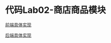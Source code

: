 # 代码Lab02-商店商品模块

[前端具体实现](%E4%BB%A3%E7%A0%81Lab02-%E5%95%86%E5%BA%97%E5%95%86%E5%93%81%E6%A8%A1%E5%9D%97%204a4fcdaf2b0f437294f3fe3157d5a94a/%E5%89%8D%E7%AB%AF%E5%85%B7%E4%BD%93%E5%AE%9E%E7%8E%B0%20f91c71e55a4645689776d00a429cb528.md)

[后端具体实现](%E4%BB%A3%E7%A0%81Lab02-%E5%95%86%E5%BA%97%E5%95%86%E5%93%81%E6%A8%A1%E5%9D%97%204a4fcdaf2b0f437294f3fe3157d5a94a/%E5%90%8E%E7%AB%AF%E5%85%B7%E4%BD%93%E5%AE%9E%E7%8E%B0%203676c69cc83840d5a1fe530a12fa1389.md)